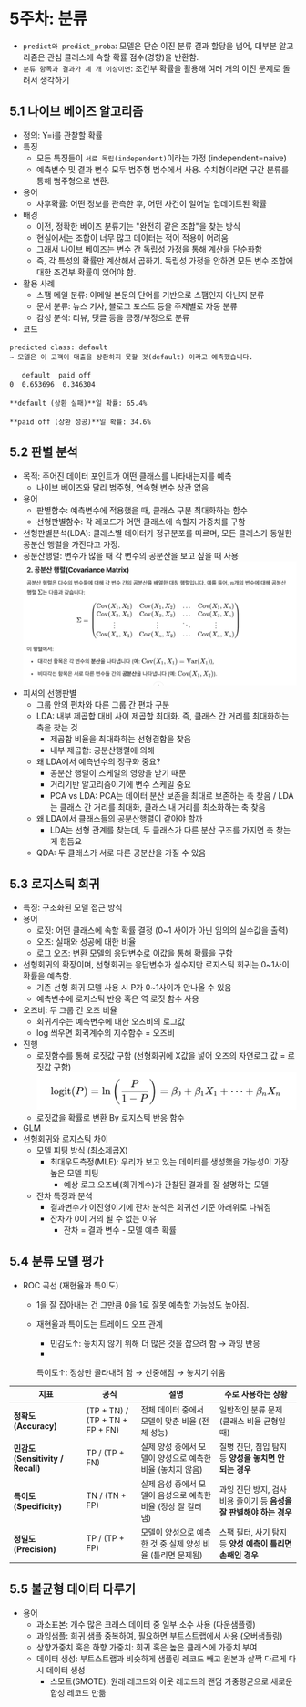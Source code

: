 # 5주차: 분류 
* `predict와 predict_proba`: 모델은 단순 이진 분류 결과 할당을 넘어, 대부분 알고리즘은 관심 클래스에 속할 확률 점수(경향)을 반환함.
* `분류 항목과 결과가 세 개 이상이면`: 조건부 확률을 활용해 여러 개의 이진 문제로 돌려서 생각하기

## 5.1 나이브 베이즈 알고리즘
* 정의: Y=i를 관찰할 확률
* 특징
    * 모든 특징들이 `서로 독립(independent)`이라는 가정 (independent=naive)
    * 예측변수 및 결과 변수 모두 범주형 범수에서 사용. 수치형이라면 구간 분류를 통해 범주형으로 변환.
* 용어
    * 사후확률: 어떤 정보를 관측한 후, 어떤 사건이 일어날 업데이트된 확률
* 배경
    * 이전, 정확한 베이즈 분류기는 "완전히 같은 조합"을 찾는 방식
    * 현실에서는 조합이 너무 많고 데이터는 적어 적용이 어려움
    * 그래서 나이브 베이즈는 변수 간 독립성 가정을 통해 계산을 단순화함
    * 즉, 각 특성의 확률만 계산해서 곱하기. 독립성 가정을 안하면 모든 변수 조합에 대한 조건부 확률이 있어야 함.
* 활용 사례
    * 스팸 메일 분류: 이메일 본문의 단어를 기반으로 스팸인지 아닌지 분류
    * 문서 분류: 뉴스 기사, 블로그 포스트 등을 주제별로 자동 분류
    * 감성 분석: 리뷰, 댓글 등을 긍정/부정으로 분류
* 코드
```
predicted class: default
→ 모델은 이 고객이 대출을 상환하지 못할 것(default) 이라고 예측했습니다.

   default  paid off
0  0.653696  0.346304

**default (상환 실패)**일 확률: 65.4%

**paid off (상환 성공)**일 확률: 34.6%
```

## 5.2 판별 분석
* 목적: 주어진 데이터 포인트가 어떤 클래스를 나타내는지를 예측
    * 나이브 베이즈와 달리 범주형, 연속형 변수 상관 없음 
* 용어
    * 판별함수: 예측변수에 적용했을 때, 클래스 구분 최대화하는 함수 
    * 선형판별함수: 각 레코드가 어떤 클래스에 속할지 가중치를 구함
* 선형판별분석(LDA): 클래스별 데이터가 정규분포를 따르며, 모든 클래스가 동일한 공분산 행렬을 가진다고 가정.
* 공분산행렬: 변수가 많을 때 각 변수의 공분산을 보고 싶을 때 사용
    ![WEEK_5](image/WEEK_5.png)
* 피셔의 선행판별
    * 그룹 안의 편차와 다른 그룹 간 편차 구분 
    * LDA: 내부 제곱합 대비 사이 제곱합 최대화. 즉, 클래스 간 거리를 최대화하는 축을 찾는 것 
        * 제곱합 비율을 최대화하는 선형결합을 찾음
        * 내부 제곱합: 공분산행렬에 의해 
    * 왜 LDA에서 예측변수의 정규화 중요?
        * 공분산 행렬이 스케일의 영향을 받기 때문
        * 거리기반 알고리즘이기에 변수 스케일 중요
        * PCA vs LDA: PCA는 데이터 분산 보존을 최대로 보존하는 축 찾음 / LDA는 클래스 간 거리를 최대화, 클래스 내 거리를 최소화하는 축 찾음 
    * 왜 LDA에서 클래스들의 공분산행렬이 같아야 할까
        * LDA는 선형 관계를 찾는데, 두 클래스가 다른 분산 구조를 가지면 축 찾는게 힘듬요
    * QDA: 두 클래스가 서로 다른 공분산을 가질 수 있음

## 5.3 로지스틱 회귀 
* 특징: 구조화된 모델 접근 방식
* 용어
    * 로짓: 어떤 클래스에 속할 확률 결정 (0~1 사이가 아닌 임의의 실수값을 출력)
    * 오즈: 실패와 성공에 대한 비율
    * 로그 오즈: 변환 모델의 응답변수로 이값을 통해 확률을 구함 
* 선형회귀의 확장이며, 선형회귀는 응답변수가 실수지만 로지스틱 회귀는 0~1사이 확률을 예측함.
    * 기존 선형 회귀 모델 사용 시 P가 0~1사이가 안나올 수 있음
    * 예측변수에 로지스틱 반응 혹은 역 로짓 함수 사용 
* 오즈비: 두 그룹 간 오즈 비율 
    * 회귀계수는 예측변수에 대한 오즈비의 로그값 
    * log 씌우면 회귁계수의 지수함수 = 오즈비
* 진행
    * 로짓함수를 통해 로짓값 구함 (선형회귀에 X값을 넣어 오즈의 자연로그 값 = 로짓값 구함)
    ![WEEK_5_1](image/WEEK_5_1.png)
    * 로짓값을 확률로 변환 By 로지스틱 반응 함수 
* GLM
* 선형회귀와 로지스틱 차이
     * 모델 피팅 방식 (최소제곱X)
        * 최대우도측정(MLE): 우리가 보고 있는 데이터를 생성했을 가능성이 가장 높은 모델 피팅 
            * 예상 로그 오즈비(회귀계수)가 관찰된 결과를 잘 설명하는 모델
     * 잔차 특징과 분석
        * 결과변수가 이진형이기에 잔차 분석은 회귀선 기준 아래위로 나눠짐 
        * 잔차가 0이 거의 될 수 없는 이유
            * 잔차 = 결과 변수 - 모델 예측 확률

## 5.4 분류 모델 평가
* ROC 곡선 (재현율과 특이도)
    * 1을 잘 잡아내는 건 그만큼 0을 1로 잘못 예측할 가능성도 높아짐. 
    * 재현율과 특이도는 트레이드 오프 관계 
        * 민감도↑: 놓치지 않기 위해 더 많은 것을 잡으려 함 → 과잉 반응
        * 
        
        특이도↑: 정상만 골라내려 함 → 신중해짐 → 놓치기 쉬움

| 지표                          | 공식                                      | 설명                                                       | 주로 사용하는 상황                                               |
|-----------------------------|-----------------------------------------|------------------------------------------------------------|---------------------------------------------------------------|
| **정확도 (Accuracy)**        | (TP + TN) / (TP + TN + FP + FN)         | 전체 데이터 중에서 모델이 맞춘 비율 (전체 성능)                  | 일반적인 분류 문제 (클래스 비율 균형일 때)                        |
| **민감도 (Sensitivity / Recall)** | TP / (TP + FN)                         | 실제 양성 중에서 모델이 양성으로 예측한 비율 (놓치지 않음)       | 질병 진단, 침입 탐지 등 **양성을 놓치면 안 되는 경우**           |
| **특이도 (Specificity)**     | TN / (TN + FP)                          | 실제 음성 중에서 모델이 음성으로 예측한 비율 (정상 잘 걸러냄)     | 과잉 진단 방지, 검사 비용 줄이기 등 **음성을 잘 판별해야 하는 경우** |
| **정밀도 (Precision)**       | TP / (TP + FP)                          | 모델이 양성으로 예측한 것 중 실제 양성 비율 (틀리면 문제됨)       | 스팸 필터, 사기 탐지 등 **양성 예측이 틀리면 손해인 경우**         |

## 5.5 불균형 데이터 다루기 
* 용어
    * 과소표본: 개수 많은 크래스 데이터 중 일부 소수 사용 (다운샘플링)
    * 과잉샘플: 희귀 샘플 중복하여, 필요하면 부트스트랩에서 사용 (오버샘플링)
    * 상향가중치 혹은 하향 가중치: 희귀 혹은 높은 클래스에 가중치 부여 
    * 데이터 생성: 부트스트랩과 비슷하게 샘플링 레코드 빼고 원본과 살짝 다르게 다시 데이터 생성 
        * 스모트(SMOTE): 원래 레코드와 이웃 레코드의 랜덤 가중평균으로 새로운 합성 레코드 만듦
